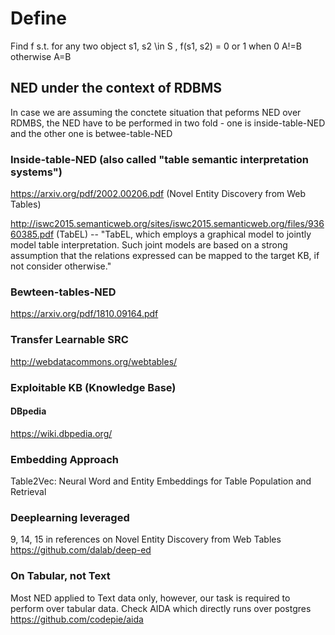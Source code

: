 # Define
Find f s.t. for any two object s1, s2 \in S , f(s1, s2) = 0 or 1 when 0 A!=B otherwise A=B

## NED under the context of RDBMS
In case we are assuming the conctete situation that peforms NED over RDMBS, the NED have to be performed in two fold - one is inside-table-NED and the other one is betwee-table-NED

### Inside-table-NED (also called "table semantic interpretation systems")
https://arxiv.org/pdf/2002.00206.pdf (Novel Entity Discovery from Web Tables)

http://iswc2015.semanticweb.org/sites/iswc2015.semanticweb.org/files/93660385.pdf (TabEL)
-- "TabEL, which employs a graphical model to jointly model table interpretation. Such joint models are based on a strong assumption that the relations expressed can be mapped to the target KB, if not consider otherwise."

### Bewteen-tables-NED
https://arxiv.org/pdf/1810.09164.pdf

### Transfer Learnable SRC
http://webdatacommons.org/webtables/

### Exploitable KB (Knowledge Base)
#### DBpedia
https://wiki.dbpedia.org/ 

### Embedding Approach
Table2Vec: Neural Word and Entity Embeddings for Table Population and Retrieval

### Deeplearning leveraged
9, 14, 15 in references on Novel Entity Discovery from Web Tables
https://github.com/dalab/deep-ed

### On Tabular, not Text
Most NED applied to Text data only, however, our task is required to perform over tabular data. Check AIDA which directly runs over postgres
https://github.com/codepie/aida
